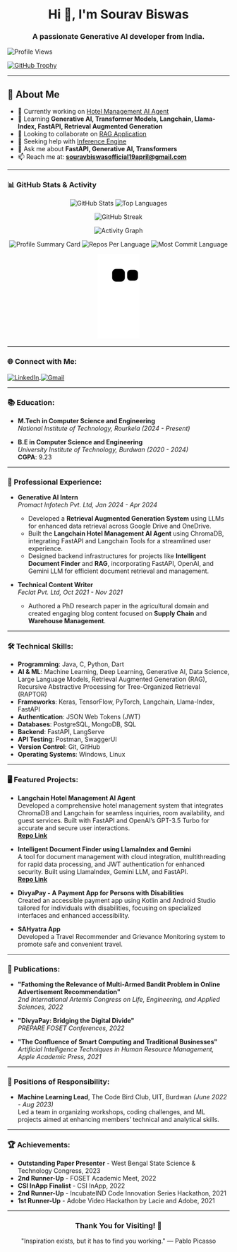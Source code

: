 <h1 align="center">Hi 👋, I'm Sourav Biswas</h1>
<h3 align="center">A passionate Generative AI developer from India.</h3>

<p align="left"> <img src="https://komarev.com/ghpvc/?username=souravbiswas19&label=Profile%20views&color=0e75b6&style=flat" alt="Profile Views" /> </p>

<p align="left">
  <a href="https://github.com/ryo-ma/github-profile-trophy">
    <img src="https://github-profile-trophy.vercel.app/?username=souravbiswas19&theme=gruvbox&no-bg=true&no-frame=true&margin-w=15&margin-h=15" alt="GitHub Trophy" />
  </a>
</p>

---

## 🚀 About Me
- 🔭 Currently working on [Hotel Management AI Agent](https://github.com/souravbiswas19/Hotel-Management-AI-Agent)
- 🌱 Learning **Generative AI, Transformer Models, Langchain, Llama-Index, FastAPI, Retrieval Augmented Generation**
- 👯 Looking to collaborate on [RAG Application](https://github.com/souravbiswas19/Legal-Retrieval-Augmented-Generation)
- 🤝 Seeking help with [Inference Engine](https://github.com/souravbiswas19/Legal-Research-Inference-Engine)
- 💬 Ask me about **FastAPI, Generative AI, Transformers**
- 📫 Reach me at: **souravbiswasofficial19april@gmail.com**

---

<h3 align="left">📊 GitHub Stats & Activity</h3>
<p align="center">
  <img src="https://github-readme-stats.vercel.app/api?username=souravbiswas19&show_icons=true&theme=radical" alt="GitHub Stats" />
  <img src="https://github-readme-stats.vercel.app/api/top-langs/?username=souravbiswas19&layout=compact&theme=radical" alt="Top Languages" />
</p>

<p align="center">
  <img src="https://github-readme-streak-stats.herokuapp.com/?user=souravbiswas19&theme=radical" alt="GitHub Streak" />
</p>

<p align="center">
  <img src="https://activity-graph.herokuapp.com/graph?username=souravbiswas19&theme=rogue" alt="Activity Graph" />
</p>


<p align="center">
  <!-- GitHub Profile Summary Cards -->
  <img src="https://github-profile-summary-cards.vercel.app/api/cards/profile-details?username=souravbiswas19&theme=radical" alt="Profile Summary Card" />
  <img src="https://github-profile-summary-cards.vercel.app/api/cards/repos-per-language?username=souravbiswas19&theme=radical" alt="Repos Per Language" />
  <img src="https://github-profile-summary-cards.vercel.app/api/cards/most-commit-language?username=souravbiswas19&theme=radical" alt="Most Commit Language" />
</p>

<p align="center">
  <img src="https://github.com/souravbiswas19/souravbiswas19/blob/output/github-contribution-grid-snake.svg" alt="GitHub Contribution Snake Animation" />
</p>


---

<h3 align="left">🌐 Connect with Me:</h3>
<p align="left">
  <a href="https://linkedin.com/in/sourav-biswas-ml-ai-dl" target="blank">
    <img align="center" src="https://raw.githubusercontent.com/rahuldkjain/github-profile-readme-generator/master/src/images/icons/Social/linked-in-alt.svg" alt="LinkedIn" height="30" width="40" />
  </a>

  <a href="mailto:souravbiswasofficial19april@gmail.com" target="_blank">
    <img align="center" src="https://upload.wikimedia.org/wikipedia/commons/7/7e/Gmail_icon_%282020%29.svg" alt="Gmail" height="25" width="35" />
    </a>


</p>

---

<h3 align="left">📚 Education:</h3>

- **M.Tech in Computer Science and Engineering**  
  *National Institute of Technology, Rourkela* *(2024 - Present)*

- **B.E in Computer Science and Engineering**  
  *University Institute of Technology, Burdwan* *(2020 - 2024)*  
  **CGPA**: 9.23

---

<h3 align="left">💼 Professional Experience:</h3>

- **Generative AI Intern**  
  *Promact Infotech Pvt. Ltd, Jan 2024 - Apr 2024*  
  - Developed a **Retrieval Augmented Generation System** using LLMs for enhanced data retrieval across Google Drive and OneDrive.
  - Built the **Langchain Hotel Management AI Agent** using ChromaDB, integrating FastAPI and Langchain Tools for a streamlined user experience.
  - Designed backend infrastructures for projects like **Intelligent Document Finder** and **RAG**, incorporating FastAPI, OpenAI, and Gemini LLM for efficient document retrieval and management.

- **Technical Content Writer**  
  *Feclat Pvt. Ltd, Oct 2021 - Nov 2021*  
  - Authored a PhD research paper in the agricultural domain and created engaging blog content focused on **Supply Chain** and **Warehouse Management**.

---

<h3 align="left">🛠️ Technical Skills:</h3>

- **Programming**: Java, C, Python, Dart
- **AI & ML**: Machine Learning, Deep Learning, Generative AI, Data Science, Large Language Models, Retrieval Augmented Generation (RAG), Recursive Abstractive Processing for Tree-Organized Retrieval (RAPTOR)
- **Frameworks**: Keras, TensorFlow, PyTorch, Langchain, Llama-Index, FastAPI
- **Authentication**: JSON Web Tokens (JWT)
- **Databases**: PostgreSQL, MongoDB, SQL
- **Backend**: FastAPI, LangServe
- **API Testing**: Postman, SwaggerUI
- **Version Control**: Git, GitHub
- **Operating Systems**: Windows, Linux

---

<h3 align="left">🖥️ Featured Projects:</h3>

- **Langchain Hotel Management AI Agent**  
  Developed a comprehensive hotel management system that integrates ChromaDB and Langchain for seamless inquiries, room availability, and guest services. Built with FastAPI and OpenAI’s GPT-3.5 Turbo for accurate and secure user interactions.  
  **[Repo Link](https://github.com/souravbiswas19/Hotel-Management-AI-Agent)**

- **Intelligent Document Finder using LlamaIndex and Gemini**  
  A tool for document management with cloud integration, multithreading for rapid data processing, and JWT authentication for enhanced security. Built using LlamaIndex, Gemini LLM, and FastAPI.  
  **[Repo Link](https://github.com/souravbiswas19/Legal-Retrieval-Augmented-Generation)**

- **DivyaPay - A Payment App for Persons with Disabilities**  
  Created an accessible payment app using Kotlin and Android Studio tailored for individuals with disabilities, focusing on specialized interfaces and enhanced accessibility.

- **SAHyatra App**  
  Developed a Travel Recommender and Grievance Monitoring system to promote safe and convenient travel.  

---

<h3 align="left">📜 Publications:</h3>

- **"Fathoming the Relevance of Multi-Armed Bandit Problem in Online Advertisement Recommendation"**  
  *2nd International Artemis Congress on Life, Engineering, and Applied Sciences, 2022*

- **"DivyaPay: Bridging the Digital Divide"**  
  *PREPARE FOSET Conferences, 2022*

- **"The Confluence of Smart Computing and Traditional Businesses"**  
  *Artificial Intelligence Techniques in Human Resource Management, Apple Academic Press, 2021*


---

<h3 align="left">🏅 Positions of Responsibility:</h3>

- **Machine Learning Lead**, The Code Bird Club, UIT, Burdwan *(June 2022 - Aug 2023)*  
  Led a team in organizing workshops, coding challenges, and ML projects aimed at enhancing members’ technical and analytical skills.

---

<h3 align="left">🏆 Achievements:</h3>

- **Outstanding Paper Presenter** - West Bengal State Science & Technology Congress, 2023
- **2nd Runner-Up** - FOSET Academic Meet, 2022
- **CSI InApp Finalist** - CSI InApp, 2022
- **2nd Runner-Up** - IncubateIND Code Innovation Series Hackathon, 2021
- **1st Runner-Up** - Adobe Video Hackathon by Lacie and Adobe, 2021




---

<h3 align="center">Thank You for Visiting! 🙏</h3>
<p align="center">"Inspiration exists, but it has to find you working." — Pablo Picasso</p>
